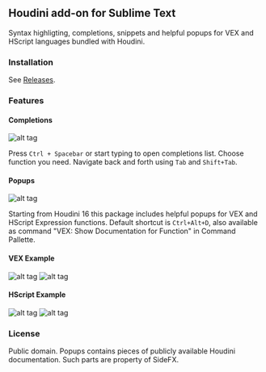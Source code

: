 ## Houdini add-on for Sublime Text
Syntax highligting, completions, snippets and helpful popups for VEX and HScript languages bundled with Houdini.


### Installation
See [Releases](https://github.com/teared/vex/releases).


### Features

#### Completions
![alt tag](https://github.com/teared/vex/blob/master/develop/img/completion.gif)

Press `Ctrl + Spacebar` or start typing to open completions list. Choose function you need. Navigate back and forth using `Tab` and `Shift+Tab`.


#### Popups
![alt tag](https://github.com/teared/vex/blob/master/develop/img/helpcard.png)

Starting from Houdini 16 this package includes helpful popups for VEX and HScript Expression functions. Default shortcut is `Ctrl+Alt+D`, also available as command "VEX: Show Documentation for Function" in Command Pallette.


#### VEX Example
![alt tag](https://github.com/teared/vex/blob/master/develop/img/vex.png)
![alt tag](https://github.com/teared/vex/blob/master/develop/img/wrangle.png)


#### HScript Example
![alt tag](https://github.com/teared/vex/blob/master/develop/img/hscript-expressions.png)
![alt tag](https://github.com/teared/vex/blob/master/develop/img/hscript.png)


### License
Public domain. Popups contains pieces of publicly available Houdini documentation. Such parts are property of SideFX.

